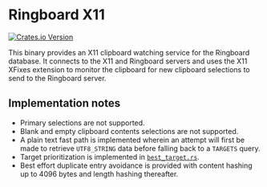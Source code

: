 # Ringboard X11

<a href="https://crates.io/crates/clipboard-history-x11">![Crates.io Version](https://img.shields.io/crates/v/clipboard-history-x11)</a>

This binary provides an X11 clipboard watching service for the Ringboard database. It connects to
the X11 and Ringboard servers and uses the X11 XFixes extension to monitor the clipboard for new
clipboard selections to send to the Ringboard server.

## Implementation notes

- Primary selections are not supported.
- Blank and empty clipboard contents selections are not supported.
- A plain text fast path is implemented wherein an attempt will first be made to retrieve
  `UTF8_STRING` data before falling back to a `TARGETS` query.
- Target prioritization is implemented in [`best_target.rs`](src/best_target.rs).
- Best effort duplicate entry avoidance is provided with content hashing up to 4096 bytes and length
  hashing thereafter.
